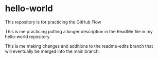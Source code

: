 # hello-world
This repository is for practicing the GitHub Flow

This is me practicing putting a longer description in the ReadMe file in my hello-world repository.

This is me making changes and additions to the readme-edits branch that will eventually be merged into the main branch.

